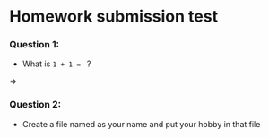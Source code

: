 # Homework submission test

### Question 1:
* What is `1 + 1 = ` ?

=> 

### Question 2:
* Create a file named as your name and put your hobby in that file
